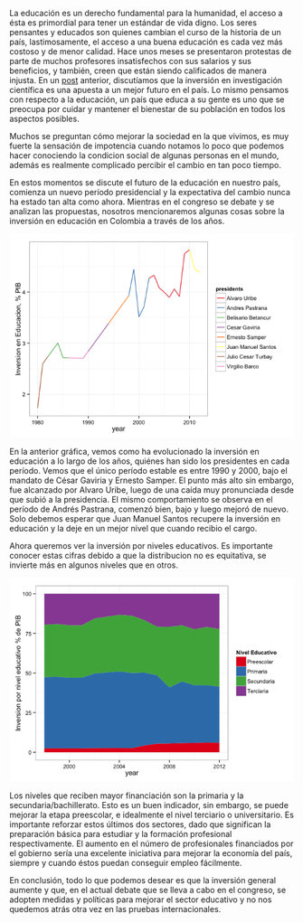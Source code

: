 La educación es un derecho fundamental para la humanidad, el acceso a ésta es primordial para tener un estándar de vida digno. Los seres pensantes y educados son quienes cambian el curso de la historia de un país, lastimosamente, el acceso a una buena educación es cada vez más costoso y de menor calidad. Hace unos meses se presentaron protestas de parte de muchos profesores insatisfechos con sus salarios y sus beneficios, y también, creen que están siendo calificados de manera injusta. En un [post](http://datablog.co/posts/4-inversion-investigacion-desarrollo-es/) anterior, discutíamos que la inversión en investigación científica es una apuesta a un mejor futuro en el país. Lo mismo pensamos con respecto a la educación, un país que educa a su gente es uno que se preocupa por cuidar y mantener el bienestar de su población en todos los aspectos posibles. 

Muchos se preguntan cómo mejorar la sociedad en la que vivimos, es muy fuerte la sensación de impotencia cuando notamos lo poco que podemos hacer conociendo la condicion social de algunas personas en el mundo, además es realmente complicado percibir el cambio en tan poco tiempo.

En estos momentos se discute el futuro de la educación en nuestro país, comienza un nuevo período presidencial y la expectativa del cambio nunca ha estado tan alta como ahora. Mientras en el congreso se debate y se analizan las propuestas, nosotros mencionaremos algunas cosas sobre la inversión en educación en Colombia a través de los años. 

![Inversión](./details_files/figure-html/inversion.png) 

En la anterior gráfica, vemos como ha evolucionado la inversión en educación a lo largo de los años, quiénes han sido los presidentes en cada período. Vemos que el único período estable es entre 1990 y 2000, bajo el mandato de César Gaviria y Ernesto Samper. El punto más alto sin embargo, fue alcanzado por Alvaro Uribe, luego de una caída muy pronunciada desde que subió a la presidencia. El mismo comportamiento se observa en el período de Andrés Pastrana, comenzó bien, bajo y luego mejoró de nuevo. Solo debemos esperar que Juan Manuel Santos recupere la inversión en educación y la deje en un mejor nivel que cuando recibio el cargo.

Ahora queremos ver la inversión por niveles educativos. Es importante conocer estas cifras debido a que la distribucion no es equitativa, se invierte más en algunos niveles que en otros.

![Niveles de educación](./details_files/figure-html/levels.png) 

Los niveles que reciben mayor financiación son la primaria y la secundaria/bachillerato. Esto es un buen indicador, sin embargo, se puede mejorar la etapa preescolar, e idealmente el nivel terciario o universitario. Es importante reforzar estos últimos dos sectores, dado que significan la preparación básica para estudiar y la formación profesional respectivamente. El aumento en el número de profesionales financiados por el gobierno sería una excelente iniciativa para mejorar la economía del país, siempre y cuando éstos puedan conseguir empleo fácilmente.

En conclusión, todo lo que podemos desear es que la inversión general aumente y que, en el actual debate que se lleva a cabo en el congreso, se adopten medidas y políticas para mejorar el sector educativo y no nos quedemos atrás otra vez en las pruebas internacionales.